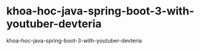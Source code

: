 # khoa-hoc-java-spring-boot-3-with-youtuber-devteria
khoa-hoc-java-spring-boot-3-with-youtuber-devteria
